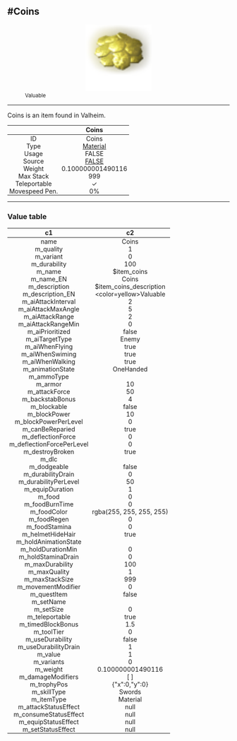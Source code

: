 <meta property="og:title" content="Coins - MoreValheim" /><meta property="og:type" content="website" /><meta property="og:image" content="/assets/coins.png" /><meta property="og:description" content="Coins is an item found in Valheim." /><meta name="theme-color" content="#546D78"><meta name="twitter:card" content="summary_large_image">
#Coins
-------------
<style>img {width:20px;}.tb {width:150px;display: block;margin-left: auto;margin-right: auto;}</style>

<style>.md-typeset table:not([class]) th:not([align]) {min-width:unset!important;}</style>
<style>td{padding:0em 0.3em!important;text-align:center!important;border-left:.05rem solid var(--md-default-fg-color--lightest)}</style>

<style>th{padding:0.1em 0.3em!important;text-align:center!important;font-weight:bold}</style>

<style>pre{text-align:right!important}</style>
<style>table tr td:first-child {border-left: 0;};</style>

<figure><img src="/assets/coins.png" class="tb" /><figcaption><small><color=yellow>Valuable</color></small></figcaption></figure>

-------------

Coins is an item found in Valheim.

|        | Coins              |
| ----------- | ------------------------------------ |
| ID |Coins
| Type | [Material](../../types/material)
| Usage | FALSE<br>
| Source | [FALSE](../../item/false)
| Weight | 0.100000001490116 |
| Max Stack | 999 |
| Teleportable | ✓
| Movespeed Pen. | 0%


-------------

### Value table
|c1|c2|
|----|----|
|name|Coins|
|m_quality|1|
|m_variant|0|
|m_durability|100|
|m_name|$item_coins|
|m_name_EN|Coins|
|m_description|$item_coins_description|
|m_description_EN|<color=yellow>Valuable</color>|
|m_aiAttackInterval|2|
|m_aiAttackMaxAngle|5|
|m_aiAttackRange|2|
|m_aiAttackRangeMin|0|
|m_aiPrioritized|false|
|m_aiTargetType|Enemy|
|m_aiWhenFlying|true|
|m_aiWhenSwiming|true|
|m_aiWhenWalking|true|
|m_animationState|OneHanded|
|m_ammoType||
|m_armor|10|
|m_attackForce|50|
|m_backstabBonus|4|
|m_blockable|false|
|m_blockPower|10|
|m_blockPowerPerLevel|0|
|m_canBeReparied|true|
|m_deflectionForce|0|
|m_deflectionForcePerLevel|0|
|m_destroyBroken|true|
|m_dlc||
|m_dodgeable|false|
|m_durabilityDrain|0|
|m_durabilityPerLevel|50|
|m_equipDuration|1|
|m_food|0|
|m_foodBurnTime|0|
|m_foodColor|rgba(255, 255, 255, 255)|
|m_foodRegen|0|
|m_foodStamina|0|
|m_helmetHideHair|true|
|m_holdAnimationState||
|m_holdDurationMin|0|
|m_holdStaminaDrain|0|
|m_maxDurability|100|
|m_maxQuality|1|
|m_maxStackSize|999|
|m_movementModifier|0|
|m_questItem|false|
|m_setName||
|m_setSize|0|
|m_teleportable|true|
|m_timedBlockBonus|1.5|
|m_toolTier|0|
|m_useDurability|false|
|m_useDurabilityDrain|1|
|m_value|1|
|m_variants|0|
|m_weight|0.100000001490116|
|m_damageModifiers|[  ]|
|m_trophyPos|{"x":0,"y":0}|
|m_skillType|Swords|
|m_itemType|Material|
|m_attackStatusEffect|null|
|m_consumeStatusEffect|null|
|m_equipStatusEffect|null|
|m_setStatusEffect|null|
